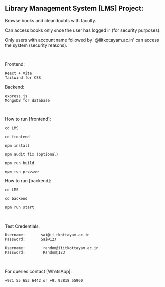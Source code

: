 ## Library Management System [LMS] Project:

  Browse books and clear doubts with faculty.

  Can access books only once the user has logged in (for security purposes).

  Only users with account name followed by '@iiitkottayam.ac.in' can access the system (security reasons).

<br>

Frontend:
    
    React + Vite
    Tailwind for CSS

Backend:

    express.js
    MongoDB for database

<br>

How to run [frontend]:

    cd LMS

    cd frontend

    npm install

    npm audit fix (optional)

    npm run build

    npm run preview


How to run [backend]:

    cd LMS

    cd backend

    npm run start

<br>

Test Credentials:

    Username:       sai@iiitkottayam.ac.in
    Password:       Sai@123

    Username:        random@iiitkottayam.ac.in
    Password:        Random@123

<br>

For queries contact [WhatsApp]:

    +971 55 653 6442 or +91 93818 55960
